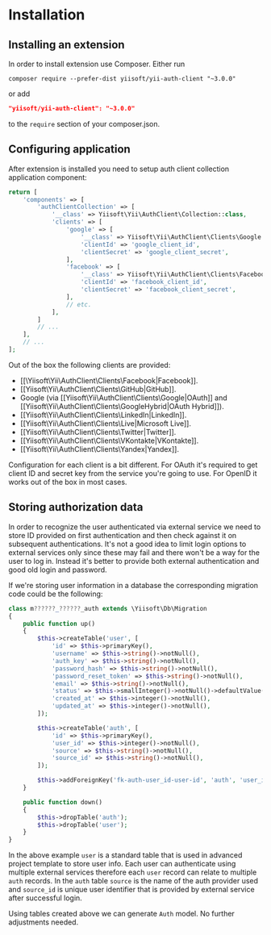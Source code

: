 Installation
============

## Installing an extension

In order to install extension use Composer. Either run

```
composer require --prefer-dist yiisoft/yii-auth-client "~3.0.0"
```

or add

```json
"yiisoft/yii-auth-client": "~3.0.0"
```

to the `require` section of your composer.json.

## Configuring application

After extension is installed you need to setup auth client collection application component:

```php
return [
    'components' => [
        'authClientCollection' => [
            '__class' => Yiisoft\Yii\AuthClient\Collection::class,
            'clients' => [
                'google' => [
                    '__class' => Yiisoft\Yii\AuthClient\Clients\Google::class,
                    'clientId' => 'google_client_id',
                    'clientSecret' => 'google_client_secret',
                ],
                'facebook' => [
                    '__class' => Yiisoft\Yii\AuthClient\Clients\Facebook::class,
                    'clientId' => 'facebook_client_id',
                    'clientSecret' => 'facebook_client_secret',
                ],
                // etc.
            ],
        ]
        // ...
    ],
    // ...
];
```

Out of the box the following clients are provided:

- [[\Yiisoft\Yii\AuthClient\Clients\Facebook|Facebook]].
- [[Yiisoft\Yii\AuthClient\Clients\GitHub|GitHub]].
- Google (via [[Yiisoft\Yii\AuthClient\Clients\Google|OAuth]] and [[Yiisoft\Yii\AuthClient\Clients\GoogleHybrid|OAuth Hybrid]]).
- [[Yiisoft\Yii\AuthClient\Clients\LinkedIn|LinkedIn]].
- [[Yiisoft\Yii\AuthClient\Clients\Live|Microsoft Live]].
- [[Yiisoft\Yii\AuthClient\Clients\Twitter|Twitter]].
- [[Yiisoft\Yii\AuthClient\Clients\VKontakte|VKontakte]].
- [[Yiisoft\Yii\AuthClient\Clients\Yandex|Yandex]].

Configuration for each client is a bit different. For OAuth it's required to get client ID and secret key from
the service you're going to use. For OpenID it works out of the box in most cases.

## Storing authorization data

In order to recognize the user authenticated via external service we need to store ID provided on first authentication
and then check against it on subsequent authentications. It's not a good idea to limit login options to external
services only since these may fail and there won't be a way for the user to log in. Instead it's better to provide
both external authentication and good old login and password.

If we're storing user information in a database the corresponding migration code could be the following:

```php
class m??????_??????_auth extends \Yiisoft\Db\Migration
{
    public function up()
    {
        $this->createTable('user', [
            'id' => $this->primaryKey(),
            'username' => $this->string()->notNull(),
            'auth_key' => $this->string()->notNull(),
            'password_hash' => $this->string()->notNull(),
            'password_reset_token' => $this->string()->notNull(),
            'email' => $this->string()->notNull(),
            'status' => $this->smallInteger()->notNull()->defaultValue(10),
            'created_at' => $this->integer()->notNull(),
            'updated_at' => $this->integer()->notNull(),
        ]);

        $this->createTable('auth', [
            'id' => $this->primaryKey(),
            'user_id' => $this->integer()->notNull(),
            'source' => $this->string()->notNull(),
            'source_id' => $this->string()->notNull(),
        ]);

        $this->addForeignKey('fk-auth-user_id-user-id', 'auth', 'user_id', 'user', 'id', 'CASCADE', 'CASCADE');
    }

    public function down()
    {
        $this->dropTable('auth');
        $this->dropTable('user');
    }
}
```

In the above example `user` is a standard table that is used in advanced project template to store user info.
Each user can authenticate using multiple external services therefore each `user` record can relate to
multiple `auth` records. In the `auth` table `source` is the name of the auth provider used and `source_id` is
unique user identifier that is provided by external service after successful login.

Using tables created above we can generate `Auth` model. No further adjustments needed.

